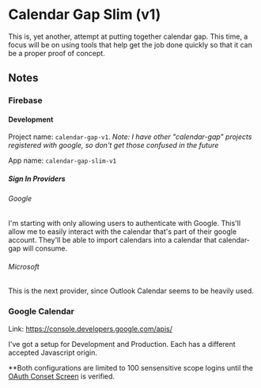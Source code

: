 # Calendar Gap Slim (v1)

This is, yet another, attempt at putting together calendar gap.  This time, a focus
will be on using tools that help get the job done quickly so that it can be
a proper proof of concept.

## Notes

### Firebase

#### Development

Project name: `calendar-gap-v1`.
_Note: I have other "calendar-gap" projects registered with google, so don't 
get those confused in the future_

App name: `calendar-gap-slim-v1`

##### Sign In Providers

###### Google

I'm starting with only allowing users to authenticate with Google.  This'll
allow me to easily interact with the calendar that's part of their google account.
They'll be able to import calendars into a calendar that calendar-gap will 
consume.

###### Microsoft

This is the next provider, since Outlook Calendar seems to be heavily used.


### Google Calendar

Link: https://console.developers.google.com/apis/

I've got a setup for Development and Production.  Each has a different
accepted Javascript origin. 

**Both configurations are limited to 100 sensensitive scope logins until the
[OAuth Conset Screen](https://console.developers.google.com/apis/credentials/consent?project=calendar-gap)
is verified.
